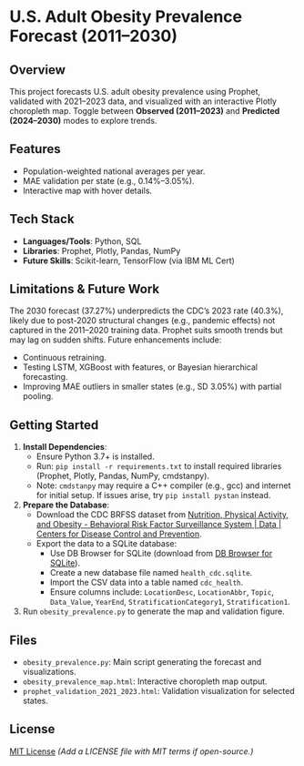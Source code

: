 # U.S. Adult Obesity Prevalence Forecast (2011–2030)

## Overview
This project forecasts U.S. adult obesity prevalence using Prophet, validated with 2021–2023 data, and visualized with an interactive Plotly choropleth map. Toggle between **Observed (2011–2023)** and **Predicted (2024–2030)** modes to explore trends.

## Features
- Population-weighted national averages per year.
- MAE validation per state (e.g., 0.14%–3.05%).
- Interactive map with hover details.

## Tech Stack
- **Languages/Tools**: Python, SQL
- **Libraries**: Prophet, Plotly, Pandas, NumPy
- **Future Skills**: Scikit-learn, TensorFlow (via IBM ML Cert)

## Limitations & Future Work
The 2030 forecast (37.27%) underpredicts the CDC’s 2023 rate (40.3%), likely due to post-2020 structural changes (e.g., pandemic effects) not captured in the 2011–2020 training data. Prophet suits smooth trends but may lag on sudden shifts. Future enhancements include:
- Continuous retraining.
- Testing LSTM, XGBoost with features, or Bayesian hierarchical forecasting.
- Improving MAE outliers in smaller states (e.g., SD 3.05%) with partial pooling.

## Getting Started
1. **Install Dependencies**:
   - Ensure Python 3.7+ is installed.
   - Run: `pip install -r requirements.txt` to install required libraries (Prophet, Plotly, Pandas, NumPy, cmdstanpy).
   - Note: `cmdstanpy` may require a C++ compiler (e.g., gcc) and internet for initial setup. If issues arise, try `pip install pystan` instead.
2. **Prepare the Database**:
   - Download the CDC BRFSS dataset from [Nutrition, Physical Activity, and Obesity - Behavioral Risk Factor Surveillance System | Data | Centers for Disease Control and Prevention](https://www.cdc.gov/brfss/annual_data/annual_data.htm).
   - Export the data to a SQLite database:
     - Use DB Browser for SQLite (download from [DB Browser for SQLite](https://sqlitebrowser.org/)).
     - Create a new database file named `health_cdc.sqlite`.
     - Import the CSV data into a table named `cdc_health`.
     - Ensure columns include: `LocationDesc`, `LocationAbbr`, `Topic`, `Data_Value`, `YearEnd`, `StratificationCategory1`, `Stratification1`.
3. Run `obesity_prevalence.py` to generate the map and validation figure.

## Files
- `obesity_prevalence.py`: Main script generating the forecast and visualizations.
- `obesity_prevalence_map.html`: Interactive choropleth map output.
- `prophet_validation_2021_2023.html`: Validation visualization for selected states.

## License
[MIT License](LICENSE) *(Add a LICENSE file with MIT terms if open-source.)*
